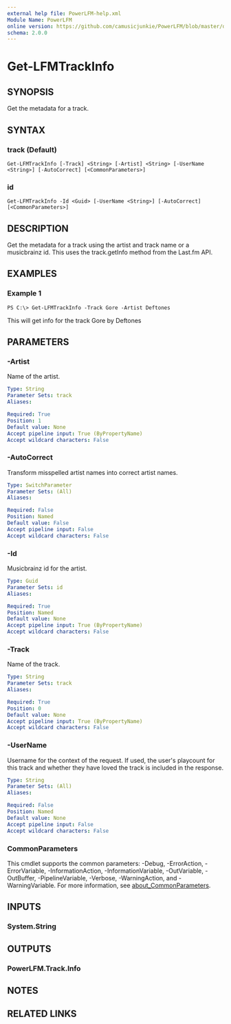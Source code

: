 ```yaml
---
external help file: PowerLFM-help.xml
Module Name: PowerLFM
online version: https://github.com/camusicjunkie/PowerLFM/blob/master/docs/Get-LFMTrackInfo.md
schema: 2.0.0
---
```


# Get-LFMTrackInfo

## SYNOPSIS
Get the metadata for a track.

## SYNTAX

### track (Default)
```
Get-LFMTrackInfo [-Track] <String> [-Artist] <String> [-UserName <String>] [-AutoCorrect] [<CommonParameters>]
```

### id
```
Get-LFMTrackInfo -Id <Guid> [-UserName <String>] [-AutoCorrect] [<CommonParameters>]
```

## DESCRIPTION
Get the metadata for a track using the artist and track name or a musicbrainz id.
This uses the track.getInfo method from the Last.fm API.

## EXAMPLES

### Example 1
```
PS C:\> Get-LFMTrackInfo -Track Gore -Artist Deftones
```

This will get info for the track Gore by Deftones

## PARAMETERS

### -Artist
Name of the artist.

```yaml
Type: String
Parameter Sets: track
Aliases:

Required: True
Position: 1
Default value: None
Accept pipeline input: True (ByPropertyName)
Accept wildcard characters: False
```

### -AutoCorrect
Transform misspelled artist names into correct artist names.

```yaml
Type: SwitchParameter
Parameter Sets: (All)
Aliases:

Required: False
Position: Named
Default value: False
Accept pipeline input: False
Accept wildcard characters: False
```

### -Id
Musicbrainz id for the artist.

```yaml
Type: Guid
Parameter Sets: id
Aliases:

Required: True
Position: Named
Default value: None
Accept pipeline input: True (ByPropertyName)
Accept wildcard characters: False
```

### -Track
Name of the track.

```yaml
Type: String
Parameter Sets: track
Aliases:

Required: True
Position: 0
Default value: None
Accept pipeline input: True (ByPropertyName)
Accept wildcard characters: False
```

### -UserName
Username for the context of the request.
If used, the user's playcount for this track and whether they have loved the track is included in the response.

```yaml
Type: String
Parameter Sets: (All)
Aliases:

Required: False
Position: Named
Default value: None
Accept pipeline input: False
Accept wildcard characters: False
```

### CommonParameters
This cmdlet supports the common parameters: -Debug, -ErrorAction, -ErrorVariable, -InformationAction, -InformationVariable, -OutVariable, -OutBuffer, -PipelineVariable, -Verbose, -WarningAction, and -WarningVariable. For more information, see [about_CommonParameters](http://go.microsoft.com/fwlink/?LinkID=113216).

## INPUTS

### System.String
## OUTPUTS

### PowerLFM.Track.Info
## NOTES

## RELATED LINKS
